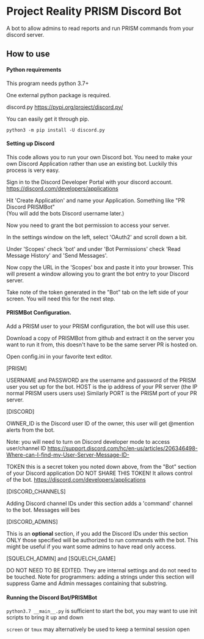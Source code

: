 # Project Reality PRISM Discord Bot

A bot to allow admins to read reports and run PRISM commands from your discord server.

## How to use

#### Python requirements

This program needs python 3.7+

One external python package is required.

discord.py https://pypi.org/project/discord.py/

You can easily get it through pip.

`python3 -m pip install -U discord.py`

#### Setting up Discord

This code allows you to run your own Discord bot. You need to make your own Discord Application rather than use an
existing bot. Luckily this process is very easy.

Sign in to the Discord Developer Portal with your discord account.
https://discord.com/developers/applications

Hit 'Create Application' and name your Application. Something like "PR Discord PRISMBot"\
(You will add the bots Discord username later.)

Now you need to grant the bot permission to access your server.

In the settings window on the left, select 'OAuth2' and scroll down a bit.

Under 'Scopes' check 'bot' and under 'Bot Permissions' check 'Read Message History' and 'Send Messages'.

Now copy the URL in the 'Scopes' box and paste it into your browser. This will present a window allowing you to grant
the bot entry to your Discord server.

Take note of the token generated in the "Bot" tab on the left side of your screen. You will need this for the next step.

#### PRISMBot Configuration.

Add a PRISM user to your PRISM configuration, the bot will use this user. 

Download a copy of PRISMBot from github and extract it on the server you want
to run it from, this doesn't have to be the same server PR is hosted on.

<todo link>

Open config.ini in your favorite text editor.

[PRISM]

USERNAME and PASSWORD are the username and password of the PRISM user you set up for the bot.
HOST is the ip address of your PR server (the IP normal PRISM users users use)
Similarly PORT is the PRISM port of your PR server.

[DISCORD]

OWNER_ID is the Discord user ID of the owner, this user will get @mention alerts from the bot.

Note: you will need to turn on Discord developer mode to access user/channel ID
https://support.discord.com/hc/en-us/articles/206346498-Where-can-I-find-my-User-Server-Message-ID-

TOKEN this is a secret token you noted down above, from the "Bot" section of your Discord application
DO NOT SHARE THIS TOKEN! It allows control of the bot.
https://discord.com/developers/applications

[DISCORD_CHANNELS]

Adding Discord channel IDs under this section adds a 'command' channel to the bot. Messages will bes

[DISCORD_ADMINS]

This is an **optional** section, if you add the Discord IDs under this section
ONLY those specified will be authorized to run commands with the bot. This might be useful
if you want some admins to have read only access.

[SQUELCH_ADMIN] and [SQUELCH_GAME]

DO NOT NEED TO BE EDITED. They are internal settings and do not need to be touched.
Note for programmers: adding a strings under this section will suppress Game and Admin messages
containing that substring.


#### Running the Discord Bot/PRISMBot

`python3.7 __main__.py` is sufficient to start the bot, you may want to use init scripts to bring it up and down

`screen` or `tmux` may alternatively be used to keep a terminal session open





